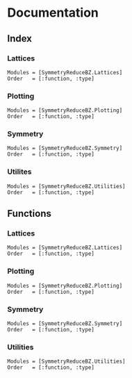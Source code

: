 # Documentation

## Index

### Lattices
```@index
Modules = [SymmetryReduceBZ.Lattices]
Order   = [:function, :type]
```

### Plotting
```@index
Modules = [SymmetryReduceBZ.Plotting]
Order   = [:function, :type]
```

### Symmetry
```@index
Modules = [SymmetryReduceBZ.Symmetry]
Order   = [:function, :type]
```

### Utilites
```@index
Modules = [SymmetryReduceBZ.Utilities]
Order   = [:function, :type]
```

## Functions

### Lattices
```@autodocs
Modules = [SymmetryReduceBZ.Lattices]
Order   = [:function, :type]
```

### Plotting
```@autodocs
Modules = [SymmetryReduceBZ.Plotting]
Order   = [:function, :type]
```

### Symmetry
```@autodocs
Modules = [SymmetryReduceBZ.Symmetry]
Order   = [:function, :type]
```

### Utilities
```@autodocs
Modules = [SymmetryReduceBZ.Utilities]
Order   = [:function, :type]
```
